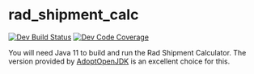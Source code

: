# rad_shipment_calc

[![Dev Build Status](https://travis-ci.com/Marcsllite/rad_shipment_calc.svg?branch=dev)](https://travis-ci.com/Marcsllite/rad_shipment_calc)
[![Dev Code Coverage](https://codecov.io/gh/Marcsllite/rad_shipment_calc/branch/dev/graph/badge.svg?token=VsvZwX3HBw)](https://codecov.io/gh/Marcsllite/rad_shipment_calc)

You will need Java 11 to build and run the Rad Shipment Calculator.  The version provided by [AdoptOpenJDK](https://adoptopenjdk.net/) is an excellent choice for this.
